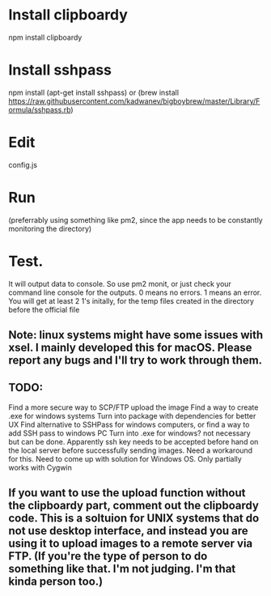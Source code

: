 # Install clipboardy 
npm install clipboardy
# Install sshpass 
npm install (apt-get install sshpass) or (brew install https://raw.githubusercontent.com/kadwanev/bigboybrew/master/Library/Formula/sshpass.rb)
# Edit 
config.js
# Run 
(preferrably using something like pm2, since the app needs to be constantly monitoring the directory)
# Test. 
It will output data to console. So use pm2 monit, or just check your command line console for the outputs. 0 means no errors. 1 means an error. You will get at least 2 1's initally, for the temp files created in the directory before the official file

## Note: linux systems might have some issues with xsel. I mainly developed this for macOS. Please report any bugs and I'll try to work through them. 

## TODO: 
Find a more secure way to SCP/FTP upload the image
Find a way to create .exe for windows systems
Turn into package with dependencies for better UX
Find alternative to SSHPass for windows computers, or find a way to add SSH pass to windows PC
Turn into .exe for windows? not necessary but can be done.
Apparently ssh key needs to be accepted before hand on the local server before successfully sending images. Need a workaround for this. Need to come up with solution for Windows OS. Only partially works with Cygwin

## If you want to use the upload function without the clipboardy part, comment out the clipboardy code. This is a soltuion for UNIX systems that do not use desktop interface, and instead you are using it to upload images to a remote server via FTP. (If you're the type of person to do something like that. I'm not judging. I'm that kinda person too.) 
